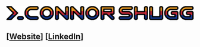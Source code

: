 ![](./logo.png "That's my name!")
## [[Website](https://shugg.dev)] [[LinkedIn](https://linkedin.com/in/connor-shugg)]
